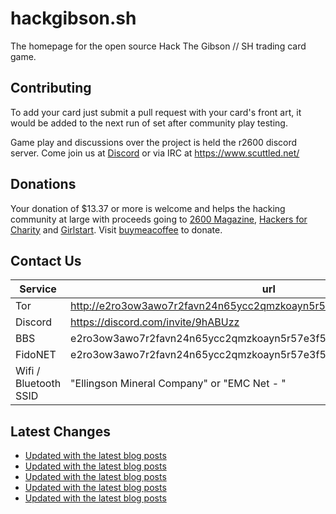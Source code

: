 # hackgibson.sh
The homepage for the open source Hack The Gibson // SH trading card game.


## Contributing

To add your card just submit a pull request with your card's front art, it would be added to the next run of set after community play testing.

Game play and discussions over the project is held the r2600 discord server. Come join us at [Discord](https://discord.com/invite/9hABUzz) or via IRC at https://www.scuttled.net/


## Donations

Your donation of $13.37 or more is welcome and helps the hacking community at large with proceeds going to [2600 Magazine](https://2600.com/), [Hackers for Charity](https://hackersforcharity.org) and [Girlstart](https://girlstart.org).  Visit [buymeacoffee](https://www.buymeacoffee.com/hackgibson.sh) to donate.


## Contact Us

Service | url
-|-
Tor | http://e2ro3ow3awo7r2favn24n65ycc2qmzkoayn5r57e3f56nvjwdcgg32ad.onion
Discord | https://discord.com/invite/9hABUzz
BBS | e2ro3ow3awo7r2favn24n65ycc2qmzkoayn5r57e3f56nvjwdcgg32ad.onion:23
FidoNET | e2ro3ow3awo7r2favn24n65ycc2qmzkoayn5r57e3f56nvjwdcgg32ad.onion:24554
Wifi / Bluetooth SSID | "Ellingson Mineral Company" or "EMC Net - <fidonet address>"

## Latest Changes
<!-- BLOG-POST-LIST:START -->
- [Updated with the latest blog posts](https://github.com/DFW2600/hackgibson.sh/commit/eee4e229fcc0bae7c992bf3e573eda3c7b1a628f)
- [Updated with the latest blog posts](https://github.com/DFW2600/hackgibson.sh/commit/bbd410e882506feb92e3309c223429f743b934f0)
- [Updated with the latest blog posts](https://github.com/DFW2600/hackgibson.sh/commit/fb32aea8f4b4cf785678cc4705e832788926a5b9)
- [Updated with the latest blog posts](https://github.com/DFW2600/hackgibson.sh/commit/eaac1c17ec880e4d1b2cd5a9fa989dec7e897112)
- [Updated with the latest blog posts](https://github.com/DFW2600/hackgibson.sh/commit/5439037a35473f8ba7f6d5c59d3ccf0405b586ab)
<!-- BLOG-POST-LIST:END -->

